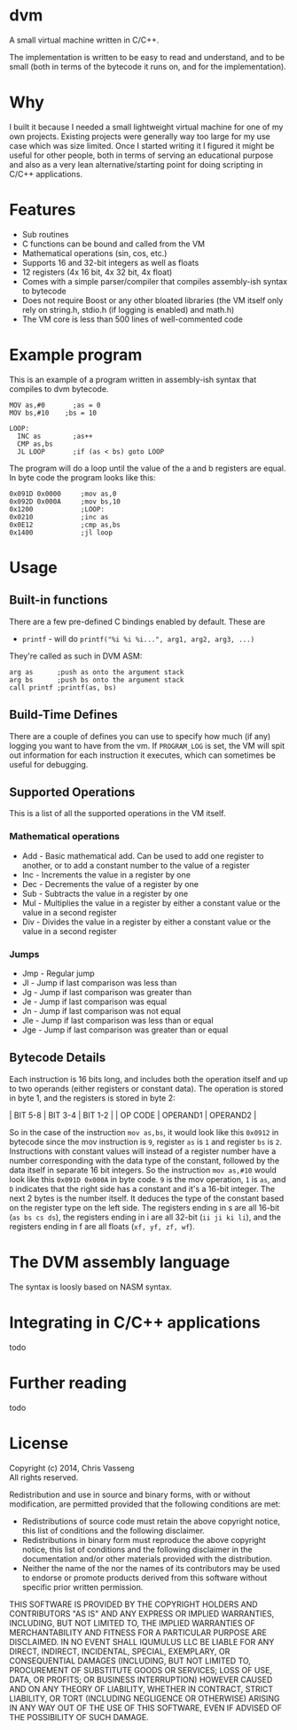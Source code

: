 dvm
===

A small virtual machine written in C/C++.

The implementation is written to be easy to read and understand, and to be small (both in terms of the bytecode it runs on, and for the implementation). 

# Why

I built it because I needed a small lightweight virtual machine for one of my own projects. Existing projects were generally way too large for my use case which was size limited. Once I started writing it I figured it might be useful for other 
people, both in terms of serving an educational purpose and also as a very
lean alternative/starting point for doing scripting in C/C++ applications.

# Features
 * Sub routines
 * C functions can be bound and called from the VM
 * Mathematical operations (sin, cos, etc.)
 * Supports 16 and 32-bit integers as well as floats
 * 12 registers (4x 16 bit, 4x 32 bit, 4x float)
 * Comes with a simple parser/compiler that compiles assembly-ish syntax to bytecode
 * Does not require Boost or any other bloated libraries (the VM itself only rely on string.h, stdio.h (if logging is enabled) and math.h)
 * The VM core is less than 500 lines of well-commented code

# Example program

This is an example of a program written in assembly-ish syntax 
that compiles to dvm bytecode. 

    
    MOV as,#0	    ;as = 0
    MOV bs,#10    ;bs = 10
     
    LOOP: 				
	  INC as        ;as++
	  CMP as,bs 			
	  JL LOOP       ;if (as < bs) goto LOOP

The program will do a loop until the value of the a and b registers are equal. 
In byte code the program looks like this:

    0x091D 0x0000     ;mov as,0
    0x092D 0x000A     ;mov bs,10
    0x1200            ;LOOP:
    0x0210            ;inc as
    0x0E12            ;cmp as,bs
    0x1400            ;jl loop

# Usage

## Built-in functions

There are a few pre-defined C bindings enabled by default. These are 
 * `printf` - will do `printf("%i %i %i...", arg1, arg2, arg3, ...)`

They're called as such in DVM ASM:
    
    arg as      ;push as onto the argument stack
    arg bs      ;push bs onto the argument stack
    call printf ;printf(as, bs)


## Build-Time Defines 

There are a couple of defines you can use to specify how much (if any) logging
you want to have from the vm. If `PROGRAM_LOG` is set, the VM will spit out 
information for each instruction it executes, which can sometimes be useful
for debugging.

## Supported Operations
This is a list of all the supported operations in the VM itself. 

### Mathematical operations
 * Add - Basic mathematical add. Can be used to add one register to another, or 
 to add a constant number to the value of a register
 * Inc - Increments the value in a register by one
 * Dec - Decrements the value of a register by one
 * Sub - Subtracts the value in a register by one
 * Mul - Multiplies the value in a register by either a constant value or the value in a second register
 * Div - Divides the value in a register by either a constant value or the value in a second register

### Jumps
 * Jmp - Regular jump
 * Jl - Jump if last comparison was less than
 * Jg - Jump if last comparison was greater than
 * Je - Jump if last comparison was equal
 * Jn - Jump if last comparison was not equal
 * Jle - Jump if last comparison was less than or equal
 * Jge - Jump if last comparison was greater than or equal

## Bytecode Details

Each instruction is 16 bits long, and includes both the operation itself
and up to two operands (either registers or constant data). The operation is stored in byte 1, and the registers is stored in byte 2:

  
  | BIT 5-8 | BIT 3-4  | BIT 1-2  |
  | OP CODE | OPERAND1 | OPERAND2 |

So in the case of the instruction `mov as,bs`, it would look like this `0x0912`
in bytecode since the mov instruction is `9`, register `as` is `1` and register `bs`
is `2`. Instructions with constant values will instead of a register number have a 
number corresponding with the data type of the constant, followed by the data 
itself in separate 16 bit integers. So the instruction `mov as,#10` would look
like this `0x091D 0x000A` in byte code. `9` is the mov operation, `1` is `as`, and `D` indicates that the right side has a constant and it's a 16-bit integer. The next 2 bytes is the number itself. It deduces the type of the constant based on the 
register type on the left side. The registers ending in s are all 16-bit 
(`as bs cs ds`), the registers ending in i are all 32-bit (`ii ji ki li`), and
the registers ending in f are all floats (`xf, yf, zf, wf`).

# The DVM assembly language

The syntax is loosly based on NASM syntax.

# Integrating in C/C++ applications

todo

# Further reading

todo

# License

Copyright (c) 2014, Chris Vasseng  
All rights reserved.

Redistribution and use in source and binary forms, with or without
modification, are permitted provided that the following conditions are met:
 * Redistributions of source code must retain the above copyright notice, this list of conditions and the following disclaimer.
 * Redistributions in binary form must reproduce the above copyright notice, this list of conditions and the following disclaimer in the documentation and/or other materials provided with the distribution.
 * Neither the name of the <organization> nor the names of its contributors may be used to endorse or promote products derived from this software without specific prior written permission.

THIS SOFTWARE IS PROVIDED BY THE COPYRIGHT HOLDERS AND CONTRIBUTORS "AS IS" AND
ANY EXPRESS OR IMPLIED WARRANTIES, INCLUDING, BUT NOT LIMITED TO, THE IMPLIED
WARRANTIES OF MERCHANTABILITY AND FITNESS FOR A PARTICULAR PURPOSE ARE
DISCLAIMED. IN NO EVENT SHALL IQUMULUS LLC BE LIABLE FOR ANY
DIRECT, INDIRECT, INCIDENTAL, SPECIAL, EXEMPLARY, OR CONSEQUENTIAL DAMAGES
(INCLUDING, BUT NOT LIMITED TO, PROCUREMENT OF SUBSTITUTE GOODS OR SERVICES;
LOSS OF USE, DATA, OR PROFITS; OR BUSINESS INTERRUPTION) HOWEVER CAUSED AND
ON ANY THEORY OF LIABILITY, WHETHER IN CONTRACT, STRICT LIABILITY, OR TORT
(INCLUDING NEGLIGENCE OR OTHERWISE) ARISING IN ANY WAY OUT OF THE USE OF THIS
SOFTWARE, EVEN IF ADVISED OF THE POSSIBILITY OF SUCH DAMAGE.
